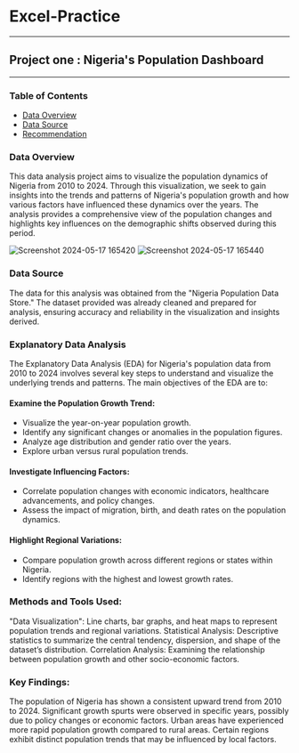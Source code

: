 # Excel-Practice
---

## Project one : Nigeria's Population Dashboard
---
### Table of Contents
- [Data Overview](Data-overview)
- [Data Source](Data-source)
- [Recommendation](Recommendation)

### Data Overview

This data analysis project aims to visualize the population dynamics of Nigeria from 2010 to 2024. Through this visualization, we seek to gain insights into the trends and patterns of Nigeria's population growth and how various factors have influenced these dynamics over the years. The analysis provides a comprehensive view of the population changes and highlights key influences on the demographic shifts observed during this period.

![Screenshot 2024-05-17 165420](https://github.com/Tutorspree/Excel-Practice/assets/156625383/e7a7828d-15d3-46ba-9ce7-9f31b8c2fe31)
![Screenshot 2024-05-17 165440](https://github.com/Tutorspree/Excel-Practice/assets/156625383/c333a578-9ad7-4b35-a0dd-187e829de162)

### Data Source

The data for this analysis was obtained from the "Nigeria Population Data Store." The dataset provided was already cleaned and prepared for analysis, ensuring accuracy and reliability in the visualization and insights derived.


### Explanatory Data Analysis

The Explanatory Data Analysis (EDA) for Nigeria's population data from 2010 to 2024 involves several key steps to understand and visualize the underlying trends and patterns. The main objectives of the EDA are to:

#### Examine the Population Growth Trend:

- Visualize the year-on-year population growth.
- Identify any significant changes or anomalies in the population figures.
- Analyze age distribution and gender ratio over the years.
- Explore urban versus rural population trends.

#### Investigate Influencing Factors:

- Correlate population changes with economic indicators, healthcare advancements, and policy changes.
- Assess the impact of migration, birth, and death rates on the population dynamics.

#### Highlight Regional Variations:

- Compare population growth across different regions or states within Nigeria.
- Identify regions with the highest and lowest growth rates.

### Methods and Tools Used:

"Data Visualization": Line charts, bar graphs, and heat maps to represent population trends and regional variations.
Statistical Analysis: Descriptive statistics to summarize the central tendency, dispersion, and shape of the dataset’s distribution.
Correlation Analysis: Examining the relationship between population growth and other socio-economic factors.

### Key Findings:

The population of Nigeria has shown a consistent upward trend from 2010 to 2024.
Significant growth spurts were observed in specific years, possibly due to policy changes or economic factors.
Urban areas have experienced more rapid population growth compared to rural areas.
Certain regions exhibit distinct population trends that may be influenced by local factors.
